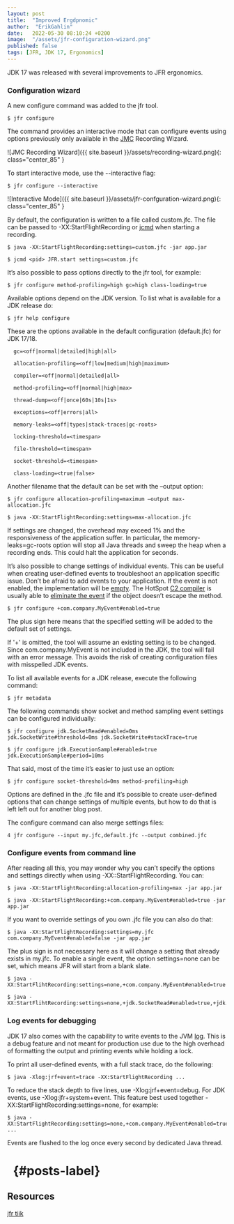 ```yaml
---
layout: post
title:  "Improved Ergdpnomic"
author:  "ErikGahlin"
date:   2022-05-30 08:10:24 +0200
image:  "/assets/jfr-configuration-wizard.png"
published: false
tags: [JFR, JDK 17, Ergonomics]
---
```


JDK 17 was released with several improvements to JFR ergonomics. 

### Configuration wizard

A new configure command was added to the jfr tool.

    $ jfr configure

The command provides an interactive mode that can configure events using options previously only available in the [JMC](https://www.oracle.com/java/technologies/javase/products-jmc8-downloads.html) Recording Wizard.

![JMC Recording Wizard]({{ site.baseurl }}/assets/recording-wizard.png){: class="center_85" }

To start interactive mode, use the --interactive flag:

    $ jfr configure --interactive

![Interactive Mode]({{ site.baseurl }}/assets/jfr-confguration-wizard.png){: class="center_85" }

By default, the configuration is written to a file called custom.jfc. The file can be passed to -XX:StartFlightRecording or [jcmd](https://docs.oracle.com/en/java/javase/17/docs/specs/man/jcmd.html) when starting a recording. 

    $ java -XX:StartFlightRecording:settings=custom.jfc -jar app.jar

    $ jcmd <pid> JFR.start settings=custom.jfc 

It’s also possible to pass options directly to the jfr tool, for example:

    $ jfr configure method-profiling=high gc=high class-loading=true 

Available options depend on the JDK version. To list what is available for a JDK release do:

    $ jfr help configure 

These are the options available in the default configuration (default.jfc) for JDK 17/18.

      gc=<off|normal|detailed|high|all>

      allocation-profiling=<off|low|medium|high|maximum>

      compiler=<off|normal|detailed|all>

      method-profiling=<off|normal|high|max>

      thread-dump=<off|once|60s|10s|1s>

      exceptions=<off|errors|all>

      memory-leaks=<off|types|stack-traces|gc-roots>

      locking-threshold=<timespan>

      file-threshold=<timespan>

      socket-threshold=<timespan>

      class-loading=<true|false>

Another filename that the default can be set with the –output option:

    $ jfr configure allocation-profiling=maximum –output max-allocation.jfc

    $ java -XX:StartFlightRecording:settings=max-allocation.jfc

If settings are changed, the overhead may exceed 1% and the responsiveness of the application suffer. In particular, the memory-leaks=gc-roots option will stop all Java threads and sweep the heap when a recording ends. This could halt the application for seconds.

It’s also possible to change settings of individual events. This can be useful when creating user-defined events to troubleshoot an application specific issue. Don’t be afraid to add events to your application. If the event is not enabled, the implementation will be [empty](https://github.com/openjdk/jdk/blob/master/src/jdk.jfr/share/classes/jdk/jfr/Event.java). The HotSpot [C2 compiler](https://openjdk.java.net/groups/hotspot/docs/HotSpotGlossary.html) is usually able to [eliminate the event](https://youtu.be/xrdLLx6YoDM?t=1456) if the object doesn’t escape the method.

    $ jfr configure +com.company.MyEvent#enabled=true

The plus sign here means that the specified setting will be added to the default set of settings.

If '+' is omitted, the tool will assume an existing setting is to be changed. Since com.company.MyEvent is not included in the JDK, the tool will fail with an error message. This avoids the risk of creating configuration files with misspelled JDK events. 

To list all available events for a JDK release, execute the following command:

    $ jfr metadata

The following commands show socket and method sampling event settings can be configured individually:

    $ jfr configure jdk.SocketRead#enabled=0ms jdk.SocketWrite#threshold=0ms jdk.SocketWrite#stackTrace=true

    $ jfr configure jdk.ExecutionSample#enabled=true jdk.ExecutionSample#period=10ms 

That said, most of the time it’s easier to just use an option:

    $ jfr configure socket-threshold=0ms method-profiling=high

Options are defined in the .jfc file and it’s possible to create user-defined options that can change settings of multiple events, but how to do that is left left out for another blog post. 

The configure command can also merge settings files:

    4 jfr configure --input my.jfc,default.jfc --output combined.jfc

### Configure events from command line

After reading all this, you may wonder why you can’t specify the options and settings directly when using -XX::StartFlightRecording. You can:

    $ java -XX:StartFlightRecording:allocation-profiling=max -jar app.jar

    $ java -XX:StartFlightRecording:+com.company.MyEvent#enabled=true -jar app.jar

If you want to override settings of you own .jfc file you can also do that:

    $ java -XX:StartFlightRecording:settings=my.jfc com.company.MyEvent#enabled=false -jar app.jar

The plus sign is not necessary here as it will change a setting that already exists in my.jfc. To enable a single event, the option settings=none can be set, which means JFR will start from a blank slate.

    $ java -XX:StartFlihtRecording:settings=none,+com.company.MyEvent#enabled=true

    $ java -XX:StartFlihtRecording:settings=none,+jdk.SocketRead#enabled=true,+jdk.SocketRead#threshold=1ms 

### Log events for debugging

JDK 17 also comes with the capability to write events to the JVM [log](https://openjdk.java.net/jeps/158). This is a debug feature and not meant for production use due to the high overhead of formatting the output and printing events while holding a lock.

To print all user-defined events, with a full stack trace, do the following:

    $ java -Xlog:jrf+event=trace -XX:StartFlightRecording ...

To reduce the stack depth to five lines, use -Xlog:jrf+event=debug. For JDK events, use -Xlog:jfr+system+event. This feature best used together -XX:StartFlightRecording:settings=none, for example:

    $ java -XX:StartFlightRecording:settings=none,+com.company.MyEvent#enabled=true ...

Events are flushed to the log once every second by dedicated Java thread.

# &nbsp; {#posts-label}

## Resources

[jfr tiik](https://docs.oracle.com/en/java/javase/17/docs/specs/man/jfr.html)



